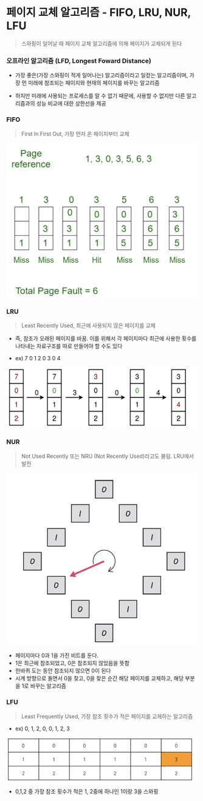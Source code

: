 # 페이지 교체 알고리즘 - FIFO, LRU, NUR, LFU

> 스와핑이 일어날 때 페이지 교체 알고리즘에 의해 페이지가 교체되게 된다

### 오프라인 알고리즘 (LFD, Longest Foward Distance)

- 가장 좋은(가장 스와핑이 적게 일어나는) 알고리즘이라고 일컫는 알고리즘이며, 가장 먼 미래에 참조되는 페이지와 현재의 페이지를 바꾸는 알고리즘

- 하지만 미래에 사용되는 프로세스를 알 수 없기 때문에, 사용할 수 없지만 다른 알고리즘과의 성능 비교에 대한 상한선을 제공

### FIFO

> First In First Out, 가장 먼저 온 페이지부터 교체

![Alt text](image.png)

### LRU

> Least Recently Used, 최근에 사용되지 않은 페이지를 교체

- 즉, 참조가 오래된 페이지를 바꿈. 이를 위해서 각 페이지마다 최근에 사용한 횟수를 나타내는 자료구조를 따로 만들어야 할 수도 있다

- ex) 7 0 1 2 0 3 0 4

![Alt text](image-1.png)

### NUR

> Not Used Recently 또는 NRU (Not Recently Used)라고도 불림. LRU에서 발전

![Alt text](image-2.png)

- 페이지마다 0과 1을 가진 비트를 둔다.
- 1은 최근에 참조되었고, 0은 참조되지 않았음을 뜻함
- 한바퀴 도는 동안 참조되지 않으면 0이 된다
- 시계 방향으로 돌면서 0을 찾고, 0을 찾은 순간 해당 페이지를 교체하고, 해당 부분을 1로 바꾸는 알고리즘

### LFU

> Least Frequently Used, 가장 참조 횟수가 적은 페이지를 교체하는 알고리즘

- ex) 0, 1, 2, 0, 0, 1, 2, 3

![Alt text](image-3.png)

- 0,1,2 중 가장 참조 횟수가 적은 1, 2중에 하나인 1이랑 3을 스와핑
